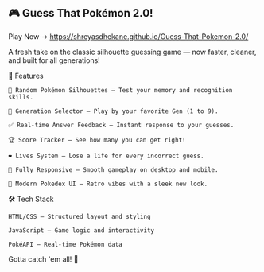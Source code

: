 <h2>🎮 Guess That Pokémon 2.0!</h2>

Play Now -> https://shreyasdhekane.github.io/Guess-That-Pokemon-2.0/

A fresh take on the classic silhouette guessing game — now faster, cleaner, and built for all generations!

🌟 Features

    🎯 Random Pokémon Silhouettes – Test your memory and recognition skills.

    🧭 Generation Selector – Play by your favorite Gen (1 to 9).

    ✅ Real-time Answer Feedback – Instant response to your guesses.

    🏆 Score Tracker – See how many you can get right!

    ❤️ Lives System – Lose a life for every incorrect guess.

    📱 Fully Responsive – Smooth gameplay on desktop and mobile.

    🎨 Modern Pokedex UI – Retro vibes with a sleek new look.

🛠️ Tech Stack

    HTML/CSS – Structured layout and styling

    JavaScript – Game logic and interactivity

    PokéAPI – Real-time Pokémon data

<p>Gotta catch 'em all! 🎉</p>
